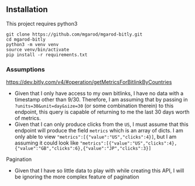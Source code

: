 ## Installation
This project requires python3
```
git clone https://github.com/mgarod/mgarod-bitly.git
cd mgarod-bitly
python3 -m venv venv
source venv/bin/activate
pip install -r requirements.txt
```



### Assumptions
https://dev.bitly.com/v4/#operation/getMetricsForBitlinkByCountries
- Given that I only have access to my own bitlinks, I have no data with a timestamp other than 9/30. Therefore, I am assuming that by passing in `?units=30&unit=day&size=30` (or some combination therein) to this endpoint, this query is capable of returning to me the last 30 days worth of metrics.
- Given that I can only produce clicks from the `US`, I must assume that this endpoint will produce the field `metrics` which is an array of dicts. I am only able to view `"metrics":[{"value":"US","clicks":4}]`, but I am assuming it could look like `"metrics":[{"value":"US","clicks":4},{"value":"GB","clicks":6},{"value":"JP","clicks":3}]`

Pagination
- Given that I have so little data to play with while creating this API, I will be ignoring the more complex feature of pagination